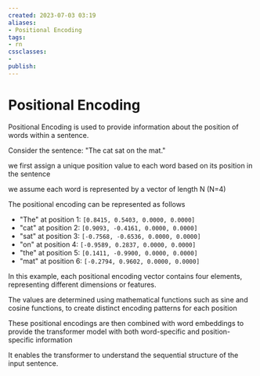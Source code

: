 ```yaml
---
created: 2023-07-03 03:19
aliases: 
- Positional Encoding
tags:
- rn
cssclasses:
- 
publish:
---
```


<!-- 
tags: 
-->

<!--internal
parent:: [[]]
child:: [[]]
related:: [[]]
-->

<!--external
- []()
-->

# Positional Encoding

Positional Encoding is used to provide information about the position of words within a sentence. 

Consider the sentence: "The cat sat on the mat."

we first assign a unique position value to each word based on its position in the sentence

we assume each word is represented by a vector of length N (N=4)

The positional encoding can be represented as follows

- "The" at position 1: `[0.8415, 0.5403, 0.0000, 0.0000]`
- "cat" at position 2: `[0.9093, -0.4161, 0.0000, 0.0000]`
- "sat" at position 3: `[-0.7568, -0.6536, 0.0000, 0.0000]`
- "on" at position 4: `[-0.9589, 0.2837, 0.0000, 0.0000]`
- "the" at position 5: `[0.1411, -0.9900, 0.0000, 0.0000]`
- "mat" at position 6: `[-0.2794, 0.9602, 0.0000, 0.0000]`

In this example, each positional encoding vector contains four elements, representing different dimensions or features. 

The values are determined using mathematical functions such as sine and cosine functions, to create distinct encoding patterns for each position

These positional encodings are then combined with word embeddings to provide the transformer model with both word-specific and position-specific information

It enables the transformer to understand the sequential structure of the input sentence.
